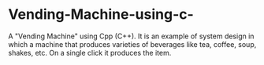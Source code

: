 # Vending-Machine-using-c-
A "Vending Machine" using Cpp (C++). It is an example of system design in which a machine that produces varieties of beverages like tea, coffee, soup, shakes, etc. On a single click it produces the item. 
